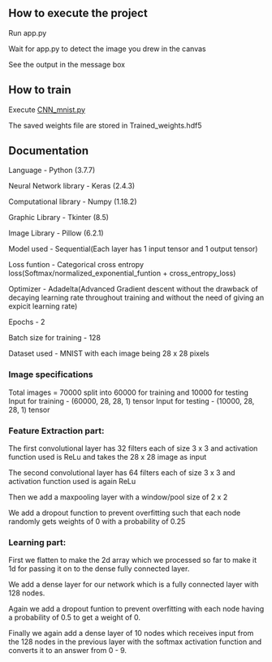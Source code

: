 ## How to execute the project
Run app.py

Wait for app.py to detect the image you drew in the canvas

See the output in the message box

## How to train
Execute [CNN_mnist.py](CNN_mnist.py)

The saved weights file are stored in Trained_weights.hdf5

## Documentation
Language - Python (3.7.7)

Neural Network library - Keras (2.4.3)

Computational library - Numpy (1.18.2)

Graphic Library - Tkinter (8.5)

Image Library - Pillow (6.2.1)


Model used - Sequential(Each layer has 1 input tensor and 1 output tensor)

Loss funtion - Categorical cross entropy loss(Softmax/normalized_exponential_funtion + cross_entropy_loss)

Optimizer - Adadelta(Advanced Gradient descent without the drawback of decaying learning rate throughout training and without the need of giving an expicit learning rate)

Epochs - 2

Batch size for training - 128

Dataset used - MNIST with each image being 28 x 28 pixels

### Image specifications

Total images = 70000 split into 60000 for training and 10000 for testing
Input for training - (60000, 28, 28, 1) tensor
Input for testing - (10000, 28, 28, 1) tensor

### Feature Extraction part:

The first convolutional layer has 32 filters each of size 3 x 3
and activation function used is ReLu and takes the 28 x 28 image as input

The second convolutional layer has 64 filters each of size 3 x 3 and activation function used is again ReLu

Then we add a maxpooling layer with a window/pool size of 2 x 2

We add a dropout function to prevent overfitting such that each node randomly gets weights of 0 with a probability of 0.25

### Learning part:

First we flatten to make the 2d array which we processed so far to make it 1d for passing it on to the dense fully connected layer.

We add a dense layer for our network which is a fully connected layer with 128 nodes.

Again we add a dropout funtion to prevent overfitting with each node having a probability of 0.5 to get a weight of 0.

Finally we again add a dense layer of 10 nodes which receives input from the 128 nodes in the previous layer with the softmax activation function and converts it to an answer from 0 - 9.













